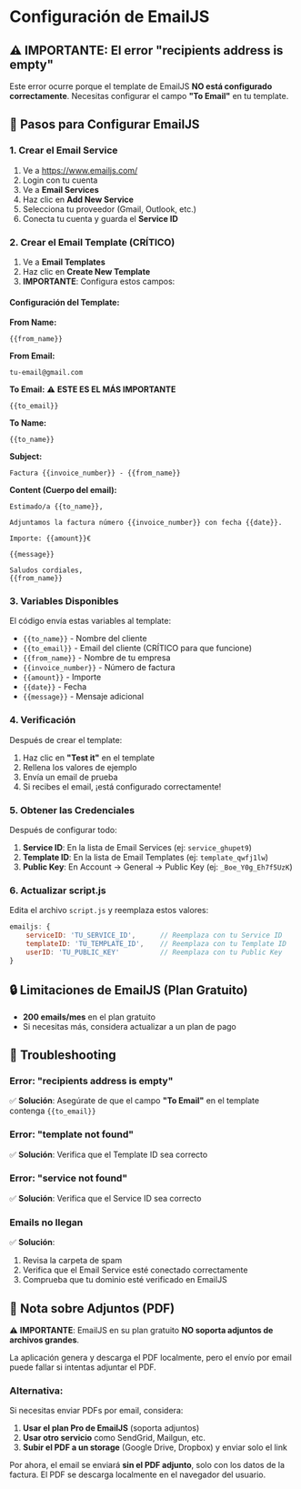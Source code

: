# Configuración de EmailJS

## ⚠️ IMPORTANTE: El error "recipients address is empty"

Este error ocurre porque el template de EmailJS **NO está configurado correctamente**. Necesitas configurar el campo **"To Email"** en tu template.

## 📧 Pasos para Configurar EmailJS

### 1. Crear el Email Service

1. Ve a https://www.emailjs.com/
2. Login con tu cuenta
3. Ve a **Email Services**
4. Haz clic en **Add New Service**
5. Selecciona tu proveedor (Gmail, Outlook, etc.)
6. Conecta tu cuenta y guarda el **Service ID**

### 2. Crear el Email Template (CRÍTICO)

1. Ve a **Email Templates**
2. Haz clic en **Create New Template**
3. **IMPORTANTE**: Configura estos campos:

#### Configuración del Template:

**From Name:**
```
{{from_name}}
```

**From Email:**
```
tu-email@gmail.com
```

**To Email:** ⚠️ **ESTE ES EL MÁS IMPORTANTE**
```
{{to_email}}
```

**To Name:**
```
{{to_name}}
```

**Subject:**
```
Factura {{invoice_number}} - {{from_name}}
```

**Content (Cuerpo del email):**
```
Estimado/a {{to_name}},

Adjuntamos la factura número {{invoice_number}} con fecha {{date}}.

Importe: {{amount}}€

{{message}}

Saludos cordiales,
{{from_name}}
```

### 3. Variables Disponibles

El código envía estas variables al template:

- `{{to_name}}` - Nombre del cliente
- `{{to_email}}` - Email del cliente (CRÍTICO para que funcione)
- `{{from_name}}` - Nombre de tu empresa
- `{{invoice_number}}` - Número de factura
- `{{amount}}` - Importe
- `{{date}}` - Fecha
- `{{message}}` - Mensaje adicional

### 4. Verificación

Después de crear el template:

1. Haz clic en **"Test it"** en el template
2. Rellena los valores de ejemplo
3. Envía un email de prueba
4. Si recibes el email, ¡está configurado correctamente!

### 5. Obtener las Credenciales

Después de configurar todo:

1. **Service ID**: En la lista de Email Services (ej: `service_ghupet9`)
2. **Template ID**: En la lista de Email Templates (ej: `template_qwfj1lw`)
3. **Public Key**: En Account → General → Public Key (ej: `_Boe_Y0g_Eh7f5UzK`)

### 6. Actualizar script.js

Edita el archivo `script.js` y reemplaza estos valores:

```javascript
emailjs: {
    serviceID: 'TU_SERVICE_ID',      // Reemplaza con tu Service ID
    templateID: 'TU_TEMPLATE_ID',    // Reemplaza con tu Template ID
    userID: 'TU_PUBLIC_KEY'          // Reemplaza con tu Public Key
}
```

## 🔒 Limitaciones de EmailJS (Plan Gratuito)

- **200 emails/mes** en el plan gratuito
- Si necesitas más, considera actualizar a un plan de pago

## 🐛 Troubleshooting

### Error: "recipients address is empty"
✅ **Solución**: Asegúrate de que el campo **"To Email"** en el template contenga `{{to_email}}`

### Error: "template not found"
✅ **Solución**: Verifica que el Template ID sea correcto

### Error: "service not found"
✅ **Solución**: Verifica que el Service ID sea correcto

### Emails no llegan
✅ **Solución**: 
1. Revisa la carpeta de spam
2. Verifica que el Email Service esté conectado correctamente
3. Comprueba que tu dominio esté verificado en EmailJS

## 📝 Nota sobre Adjuntos (PDF)

⚠️ **IMPORTANTE**: EmailJS en su plan gratuito **NO soporta adjuntos de archivos grandes**.

La aplicación genera y descarga el PDF localmente, pero el envío por email puede fallar si intentas adjuntar el PDF.

### Alternativa:

Si necesitas enviar PDFs por email, considera:

1. **Usar el plan Pro de EmailJS** (soporta adjuntos)
2. **Usar otro servicio** como SendGrid, Mailgun, etc.
3. **Subir el PDF a un storage** (Google Drive, Dropbox) y enviar solo el link

Por ahora, el email se enviará **sin el PDF adjunto**, solo con los datos de la factura. El PDF se descarga localmente en el navegador del usuario.
